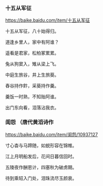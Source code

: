 ### 十五从军征
https://baike.baidu.com/item/十五从军征

十五从军征，八十始得归。

道逢乡里人，家中有阿谁？

遥看是君家，松柏冢累累。

兔从狗窦入，雉从梁上飞。

中庭生旅谷，井上生旅葵。

舂谷持作飰，采葵持作羹。

羹饭一时熟，不知贻阿谁。

出门东向看，泪落沾我衣。

### 闺怨 （唐代黄滔诗作
https://baike.baidu.com/item/闺怨/10937127

寸心杳与马蹄随，如蜕形容在锦帷。

江上月明船发后，花间日暮信回时。

五陵夜作酬恩计，四塞秋为破虏期。

待到乘轺入门处，泪珠流尽玉颜衰。
